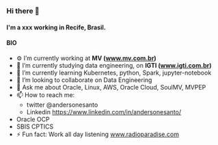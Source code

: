 ### Hi there 👋

#### I'm a xxx working in Recife, Brasil.

#### BIO
- ⚙️ I’m currently working at **MV (www.mv.com.br)**
- 🔭 I’m currently studying data engineering, on **IGTI (www.igti.com.br)**
- 🌱 I’m currently learning Kubernetes, python, Spark, jupyter-notebook
- 👯 I’m looking to collaborate on Data Engineering
- 💬 Ask me about Oracle, Linux, AWS, Oracle Cloud, SoulMV, MVPEP
- 📫 How to reach me: 
  - twitter @andersonesanto 
  - Linkedin https://www.linkedin.com/in/andersonesanto/
- Oracle OCP
- SBIS CPTICS
- ⚡️ Fun fact: Work all day listening www.radioparadise.com
